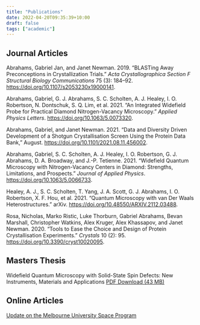 ```yaml
---
title: "Publications"
date: 2022-04-20T09:35:39+10:00
draft: false
tags: ["academic"]
---
```


## Journal Articles

Abrahams, Gabriel Jan, and Janet Newman. 2019. “BLASTing Away
Preconceptions in Crystallization Trials.” *Acta Crystallographica
Section F Structural Biology Communications* 75 (3): 184–92.
<https://doi.org/10.1107/s2053230x19000141>.

Abrahams, Gabriel, G. J. Abrahams, S. C. Scholten, A. J. Healey, I. O.
Robertson, N. Dontschuk, S. Q. Lim, et al. 2021. “An Integrated
Widefield Probe for Practical Diamond Nitrogen-Vacancy Microscopy.”
*Applied Physics Letters*. <https://doi.org/10.1063/5.0073320>.

Abrahams, Gabriel, and Janet Newman. 2021. “Data and Diversity Driven
Development of a Shotgun Crystallisation Screen Using the Protein Data
Bank,” August. <https://doi.org/10.1101/2021.08.11.456002>.

Abrahams, Gabriel, S. C. Scholten, A. J. Healey, I. O. Robertson, G. J.
Abrahams, D. A. Broadway, and J.-P. Tetienne. 2021. “Widefield Quantum
Microscopy with Nitrogen-Vacancy Centers in Diamond: Strengths,
Limitations, and Prospects.” *Journal of Applied Physics*.
<https://doi.org/10.1063/5.0066733>.

Healey, A. J., S. C. Scholten, T. Yang, J. A. Scott, G. J. Abrahams, I.
O. Robertson, X. F. Hou, et al. 2021. “Quantum Microscopy with van Der
Waals Heterostructures.” arXiv.
<https://doi.org/10.48550/ARXIV.2112.03488>.

Rosa, Nicholas, Marko Ristic, Luke Thorburn, Gabriel Abrahams, Bevan
Marshall, Christopher Watkins, Alex Kruger, Alex Khassapov, and Janet
Newman. 2020. “Tools to Ease the Choice and Design of Protein
Crystallisation Experiments.” *Crystals* 10 (2): 95.
<https://doi.org/10.3390/cryst10020095>.


## Masters Thesis
Widefield Quantum Microscopy with Solid-State Spin Defects: New Instruments, Materials and Applications
[PDF Download (43 MB)](/Masters_Thesis_Final.pdf)

## Online Articles
[Update on the Melbourne University Space Program](https://www.wia.org.au/newsevents/news/2018/20180308-2/index.php)